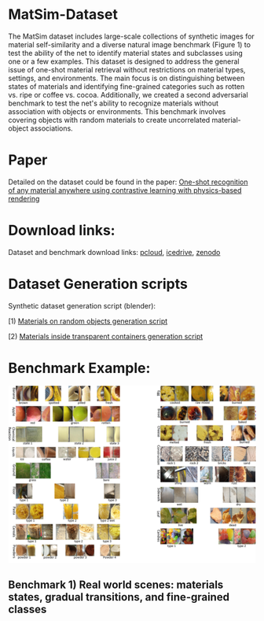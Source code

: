 # MatSim-Dataset
The MatSim dataset includes large-scale collections of synthetic images for material self-similarity and a diverse natural image benchmark (Figure 1) to test the ability of the net to identify material states and subclasses using one or a few examples. This dataset is designed to address the general issue of one-shot material retrieval without restrictions on material types, settings, and environments. The main focus is on distinguishing between states of materials and identifying fine-grained categories such as rotten vs. ripe or coffee vs. cocoa. Additionally, we created a second adversarial benchmark to test the net's ability to recognize materials without association with objects or environments. This benchmark involves covering objects with random materials to create uncorrelated material-object associations.
# Paper
Detailed on the dataset could be found in the paper:
[One-shot recognition of any material anywhere using contrastive learning with physics-based rendering](https://arxiv.org/pdf/2212.00648v4.pdf)

# Download links:
Dataset and benchmark download links: [pcloud](https://e1.pcloud.link/publink/show?code=kZIiSQZCYU5M4HOvnQykql9jxF4h0KiC5MX),  [icedrive](https://icedrive.net/s/A13FWzZ8V2aP9T4ufGQ1N3fBZxDF),   [zenodo](https://zenodo.org/record/7390166#.Y_6cNIBBxH4)

# Dataset Generation scripts
Synthetic dataset generation script (blender): 

[1) [Materials on random objects generation script](https://github.com/sagieppel/MatSim-Generator-Generate-image-of-random-materials-on-ranodm-objects-with-Blender)


[2) [Materials inside transparent containers generation script](https://github.com/sagieppel/MatSim-Generator-Script-For-similarity-recognition-of-materials-in-transperent-vessels-blender)

# Benchmark Example:
![](/MatSimBenchmark1.jpg)
## Benchmark 1) Real world scenes: materials states, gradual transitions, and fine-grained classes  
